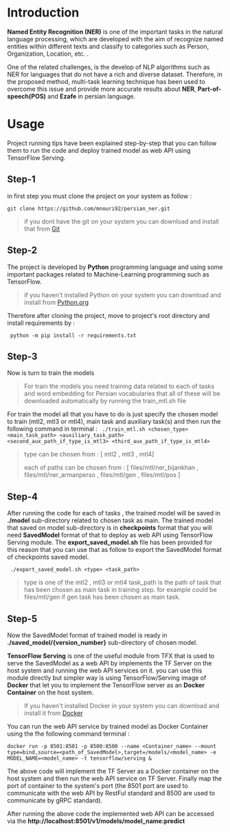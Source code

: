 

# Introduction

**Named Entity Recognition (NER)** is one of the important tasks in the natural language processing, which are developed with the aim of recognize named entities within different texts and classify to categories such as Person, Organization, Location, etc. .

One of the related challenges, is the develop of NLP algorithms such as NER for languages that do not have a rich and diverse dataset. Therefore, in the proposed method, multi-task learning technique has been used to overcome this issue and provide more accurate results about **NER**, **Part-of-speech(POS)** and **Ezafe** in persian language.


# Usage
Project running tips have been explained step-by-step that you can follow them to run the code and deploy trained model as web API using TensorFlow Serving.

## Step-1
in first step you must clone the project on your system as follow :

```git clone https://github.com/mnouri92/persian_ner.git```
> if you dont have the git on your system you can download and install that from [Git](https://git-scm.com/downloads)

## Step-2
The project is developed by **Python** programming language and using some important packages related to Machine-Learning programming such as TensorFlow. 
> if you haven't installed Python on your system you can download and install from [Python.org](https://www.python.org/downloads/)

Therefore after cloning the project, move to project's root directory and install requirements by :

``` python -m pip install -r requirements.txt```

## Step-3
Now is turn to train the models
> For train the models you need training data related to each of tasks and word embedding for Persian vocabularies that all of these will be downloaded automatically by running the train_mtl.sh file

For train the model all that you have to do is just specify the chosen model to train (mtl2, mtl3 or mtl4), main task and auxiliary task(s) and then run the following command in terminal : 
``` ./train_mtl.sh <chosen_type> <main_task_path> <auxiliary_task_path> <second_aux_path_if_type_is_mtl3> <third_aux_path_if_type_is_mtl4>```

> type can be chosen from :
> [ mtl2 , mtl3 , mtl4]
> 
> each of paths can be chosen from :
> [ files/mtl/ner_bijankhan , files/mtl/ner_armanperso , files/mtl/gen , files/mtl/pos ]


## Step-4
After running the code for each of tasks , the trained model will be saved in **./model** sub-directory related to chosen task as main.
The trained model that saved on model sub-directory is in **checkpoints** format that you will need **SavedModel** format of that to deploy as web API using TensorFlow Serving module.
The **export_saved_model.sh** file has been provided for this reason that you can use that as follow to export the SavedModel format of checkpoints saved model.

``` ./export_saved_model.sh <type> <task_path>```

> type is one of the mtl2 , mtl3 or mtl4
> task_path is the path of task that has been chosen as main task in training step. for example could be files/mtl/gen if gen task has been chosen as main task.

## Step-5
Now the SavedModel format of trained model is ready in **./saved_model/{version_number}** sub-directory of chosen model.

**TensorFlow Serving** is one of the useful module from TFX that is used to serve the SavedModel as a web API by implements the TF Server on the host system and running the web API services on it. you can use this module directly but simpler way is using TensorFlow/Serving image of **Docker** that let you to implement the TensorFlow server as an **Docker Container** on the host system.

> If you haven't installed Docker in your system you can download and install it from [Docker](https://www.docker.com/)

You can run the web API service by trained model as Docker Container using the fhe following command terminal :

``` docker run -p 8501:8501 -p 8500:8500 --name <Container_name> --mount type=bind,source=<path_of_SavedModel>,target=/models/<model_name> -e MODEL_NAME=<model_name> -t tensorflow/serving & ```

The above code will implement the TF Server as a Docker container on the host system and then run the web API service on TF Server. Finally map the port of container to the system's port (the 8501 port are used to communicate with the web API by RestFul standard and 8500 are used to communicate by gRPC standard).

After running the above code the implemented web API can be accessed via the **http://localhost:8501/v1/models/model_name:predict**

